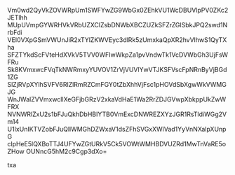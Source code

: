 Vm0wd2QyVkZOVWRpUm1SWFYwZG9WbGx0ZEhkVU1WcDBUVlpPV0ZKc2JETlhh
MUpUVmpGYWRHVkVRbUZXClZsbDNWbXBCZUZkSFZrZGlSbkJPQ2swd1NrbFdi
VEI0VXpGSmVWUnJiR2xTYlZKWVEyc3dlRk5zUmxkaQpXR2hvVlhwS1QyTXha
SFZTYkdScFVteHdXVkV5TVV0WFIwWkpZa1pvVndwTk1VcDVWbGh3UjFsWFRu
Sk8KVmxwcFVqTkNWRmxyYUVOV1ZrVjVUVlYwVTJKSFVscFpNRnByVjBGd1ZG
SlZjRVpXYlhSVFV6RlZlRmRZCmFGY0tZbXhhVjFsc1pHOVdSbXgwWkVWMGJG
WnJWalZVVmxwcllXeGFjbGRzV2xkaVdHaE1Wa2RrZDJGVwpXbkppUkZwWFRX
NVNWRlZxU2s1bFJuQkhDbHBIYTB0VmExcDNWREZXYzJGR1RsTldiWGg2Vm14
U1IxUnIKTVZobFJuQllWMGhDZWxaV1dsZFhSVGxXWlVad1YyVnNXalpXUnpG
clpHeE5lQXBoTTJ4UFYwZGtURkV5Ck5VOWtWMHBDVUZRd1MwTnVaRE5oZHow
OUNncG5hM2c9Cgp3dXo=

txa